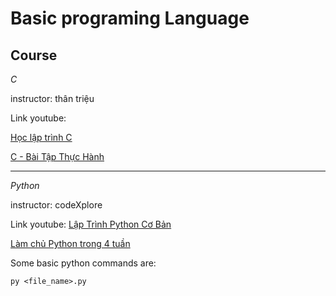 # Basic programing Language
## Course

*C*

instructor: thân triệu

Link youtube:

[Học lập trình C](https://www.youtube.com/playlist?list=PLE1qPKuGSJaBq4VFzTYrhzCiPvCoI8JDv)
			
[C - Bài Tập Thực Hành](https://www.youtube.com/playlist?list=PLE1qPKuGSJaDP983KcxEBV_w9_Thz08pc)

------------------------

*Python*

instructor: codeXplore

Link youtube:
[Lập Trình Python Cơ Bản](https://www.youtube.com/playlist?list=PLJcWUrckOCKK7tXpLTJJsl1MD98bQHHOg)

[Làm chủ Python trong 4 tuần](https://www.youtube.com/watch?v=wzYcJ5MxXQw&list=PLfyZn-NXs_wWOolT0KqwWjT4mCHpvXK8T)

Some basic python commands are:

```
py <file_name>.py
```
